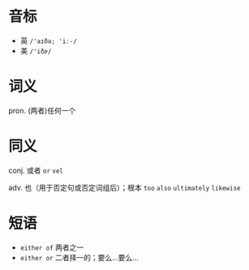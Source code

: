 # 音标

- 英 `/'aɪðə; 'iː-/`
- 美 `/'iðɚ/`

# 词义

pron. (两者)任何一个


# 同义

conj. 或者
`or` `vel`

adv. 也（用于否定句或否定词组后）；根本
`too` `also` `ultimately` `likewise`

# 短语

- `either of` 两者之一
- `either or` 二者择一的；要么…要么…

